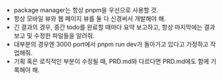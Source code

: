 - package manager는 항상 pnpm을 우선으로 사용할 것.
- 항상 모바일 뷰와 웹 페이지 뷰를 둘 다 신경써서 개발해야 해.
- 긴 결과의 경우, 중간 todo를 완료할 때마다 요약 보고하고, 항상 마지막에는 결과 보고 및 수정한 파일들을 알려줘.
- 대부분의 경우엔 3000 port에서 pnpm run dev가 돌아가고 있다고 가정하고 작업해줘.
- 기획 혹은 로직적인 부분이 수정될 때, PRD.md와 다르다면 PRD.md에도
   함께 기록해야 해.
